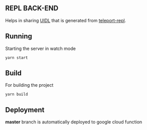 ## REPL BACK-END

Helps in sharing  [UIDL](https://docs.teleporthq.io/#uidl) that is generated from [teleport-repl](https://repl.teleporthq.io/).

## Running

Starting the server in watch mode

```
yarn start
```

## Build

For building the project

```
yarn build
```

## Deployment

**master** branch is automatically deployed to google cloud function
